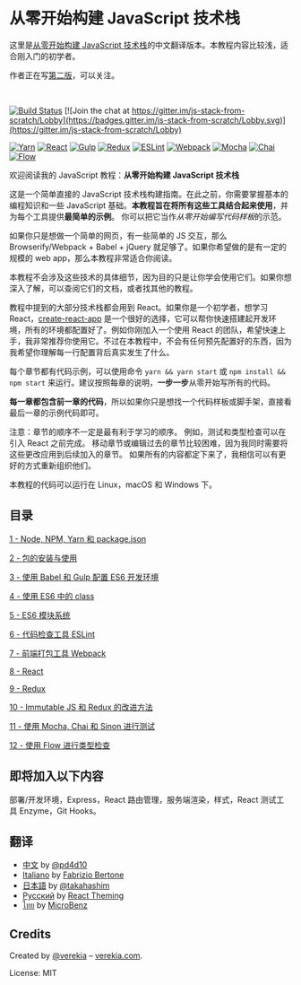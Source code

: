 # 从零开始构建 JavaScript 技术栈

这里是[从零开始构建 JavaScript 技术栈](https://github.com/verekia/js-stack-from-scratch)的中文翻译版本。本教程内容比较浅，适合刚入门的初学者。

作者正在写[第二版](https://github.com/verekia/js-stack-from-scratch)，可以关注。

<br/>

[![Build Status](https://travis-ci.org/pd4d10/js-stack-from-scratch.svg?branch=master)](https://travis-ci.org/pd4d10/js-stack-from-scratch) [![Join the chat at https://gitter.im/js-stack-from-scratch/Lobby](https://badges.gitter.im/js-stack-from-scratch/Lobby.svg)](https://gitter.im/js-stack-from-scratch/Lobby)

[![Yarn](/img/yarn.png)](https://yarnpkg.com/)
[![React](/img/react.png)](https://facebook.github.io/react/)
[![Gulp](/img/gulp.png)](http://gulpjs.com/)
[![Redux](/img/redux.png)](http://redux.js.org/)
[![ESLint](/img/eslint.png)](http://eslint.org/)
[![Webpack](/img/webpack.png)](https://webpack.github.io/)
[![Mocha](/img/mocha.png)](https://mochajs.org/)
[![Chai](/img/chai.png)](http://chaijs.com/)
[![Flow](/img/flow.png)](https://flowtype.org/)

欢迎阅读我的 JavaScript 教程：**从零开始构建 JavaScript 技术栈**

这是一个简单直接的 JavaScript 技术栈构建指南。在此之前，你需要掌握基本的编程知识和一些 JavaScript 基础。**本教程旨在将所有这些工具结合起来使用**，并为每个工具提供**最简单的示例**。 你可以把它当作*从零开始编写代码样板*的示范。

如果你只是想做一个简单的网页，有一些简单的 JS 交互，那么 Browserify/Webpack + Babel + jQuery 就足够了。如果你希望做的是有一定的规模的 web app，那么本教程非常适合你阅读。

本教程不会涉及这些技术的具体细节，因为目的只是让你学会使用它们。如果你想深入了解，可以查阅它们的文档，或者找其他的教程。

教程中提到的大部分技术栈都会用到 React。如果你是一个初学者，想学习 React，[create-react-app](https://github.com/facebookincubator/create-react-app) 是一个很好的选择，它可以帮你快速搭建起开发环境，所有的环境都配置好了。例如你刚加入一个使用 React 的团队，希望快速上手，我非常推荐你使用它。不过在本教程中，不会有任何预先配置好的东西，因为我希望你理解每一行配置背后真实发生了什么。

每个章节都有代码示例，可以使用命令 `yarn && yarn start` 或 `npm install && npm start` 来运行。建议按照每章的说明，**一步一步**从零开始写所有的代码。

**每一章都包含前一章的代码**，所以如果你只是想找一个代码样板或脚手架，直接看最后一章的示例代码即可。

注意：章节的顺序不一定是最有利于学习的顺序。 例如，测试和类型检查可以在引入 React 之前完成。 移动章节或编辑过去的章节比较困难，因为我同时需要将这些更改应用到后续加入的章节。 如果所有的内容都定下来了，我相信可以有更好的方式重新组织他们。

本教程的代码可以运行在 Linux，macOS 和 Windows 下。

## 目录

[1 - Node, NPM, Yarn 和 package.json](/tutorial/1-node-npm-yarn-package-json)

[2 - 包的安装与使用](/tutorial/2-packages)

[3 - 使用 Babel 和 Gulp 配置 ES6 开发环境](/tutorial/3-es6-babel-gulp)

[4 - 使用 ES6 中的 class](/tutorial/4-es6-syntax-class)

[5 - ES6 模块系统](/tutorial/5-es6-modules-syntax)

[6 - 代码检查工具 ESLint](/tutorial/6-eslint)

[7 - 前端打包工具 Webpack](/tutorial/7-client-webpack)

[8 - React](/tutorial/8-react)

[9 - Redux](/tutorial/9-redux)

[10 - Immutable JS 和 Redux 的改进方法](/tutorial/10-immutable-redux-improvements)

[11 - 使用 Mocha, Chai 和 Sinon 进行测试](/tutorial/11-testing-mocha-chai-sinon)

[12 - 使用 Flow 进行类型检查](/tutorial/12-flow)

## 即将加入以下内容

部署/开发环境，Express，React 路由管理，服务端渲染，样式，React 测试工具 Enzyme，Git Hooks。

## 翻译

- [中文](https://github.com/pd4d10/js-stack-from-scratch) by [@pd4d10](http://github.com/pd4d10)
- [Italiano](https://github.com/fbertone/js-stack-from-scratch) by [Fabrizio Bertone](https://github.com/fbertone)
- [日本語](https://github.com/takahashim/js-stack-from-scratch) by [@takahashim](https://github.com/takahashim)
- [Русский](https://github.com/UsulPro/js-stack-from-scratch) by [React Theming](https://github.com/sm-react/react-theming)
- [ไทย](https://github.com/MicroBenz/js-stack-from-scratch) by [MicroBenz](https://github.com/MicroBenz)

## Credits

Created by [@verekia](https://twitter.com/verekia) – [verekia.com](http://verekia.com/).

License: MIT
